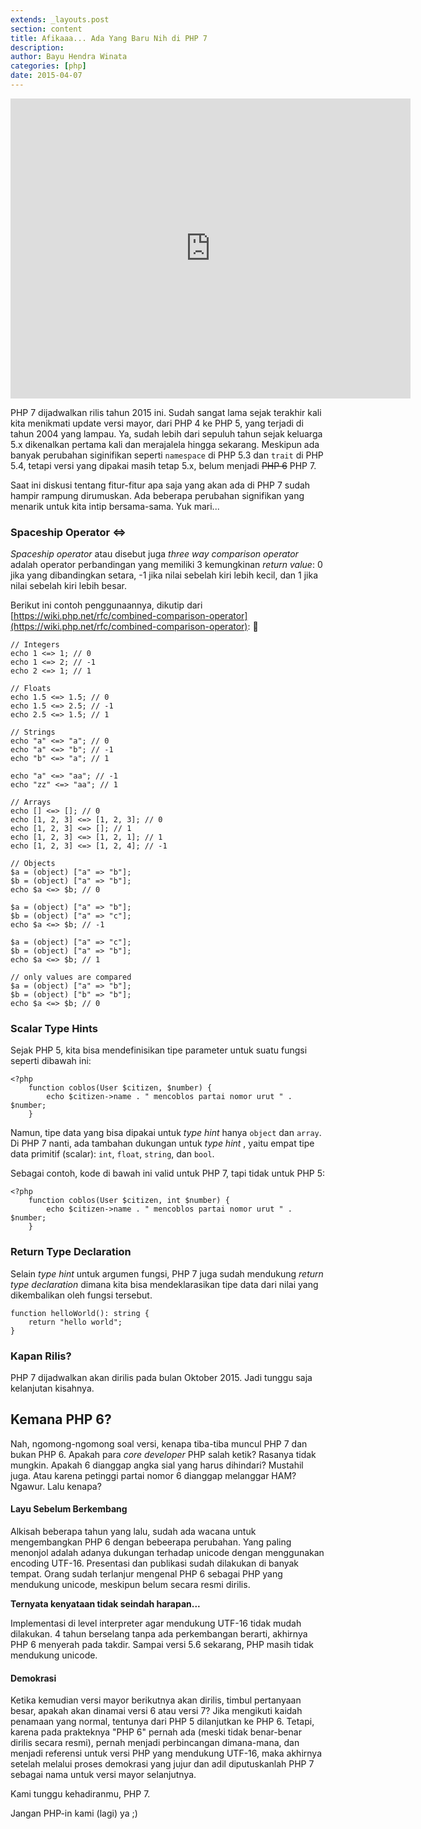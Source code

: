 ```yaml
---
extends: _layouts.post
section: content
title: Afikaaa... Ada Yang Baru Nih di PHP 7
description:
author: Bayu Hendra Winata
categories: [php]
date: 2015-04-07
---
```


<iframe width="640" height="480" src="https://www.youtube.com/embed/4mdQB9x6Lk4" frameborder="0" allowfullscreen></iframe>  

<br />  
  
PHP 7 dijadwalkan rilis tahun 2015 ini. Sudah sangat lama sejak terakhir kali kita menikmati update versi mayor, dari PHP 4 ke PHP 5, yang terjadi di tahun 2004 yang lampau. Ya, sudah lebih dari sepuluh tahun sejak keluarga 5.x dikenalkan pertama kali dan merajalela hingga sekarang. Meskipun ada banyak perubahan siginifikan seperti `namespace` di PHP 5.3 dan `trait` di PHP 5.4, tetapi versi yang dipakai masih tetap 5.x, belum menjadi <del>PHP 6</del> PHP 7.

Saat ini diskusi tentang fitur-fitur apa saja yang akan ada di PHP 7 sudah hampir rampung dirumuskan. Ada beberapa perubahan signifikan yang menarik untuk kita intip bersama-sama. Yuk mari...

### Spaceship Operator <=>

*Spaceship operator* atau disebut juga *three way comparison operator* adalah operator perbandingan yang memiliki 3 kemungkinan *return value*: 0 jika yang dibandingkan setara, -1 jika nilai sebelah kiri lebih kecil, dan 1 jika nilai sebelah kiri lebih besar.

Berikut ini contoh penggunaannya, dikutip dari [https://wiki.php.net/rfc/combined-comparison-operator](https://wiki.php.net/rfc/combined-comparison-operator):


	// Integers
	echo 1 <=> 1; // 0
	echo 1 <=> 2; // -1
	echo 2 <=> 1; // 1
	 
	// Floats
	echo 1.5 <=> 1.5; // 0
	echo 1.5 <=> 2.5; // -1
	echo 2.5 <=> 1.5; // 1
	 
	// Strings
	echo "a" <=> "a"; // 0
	echo "a" <=> "b"; // -1
	echo "b" <=> "a"; // 1
	 
	echo "a" <=> "aa"; // -1
	echo "zz" <=> "aa"; // 1
	 
	// Arrays
	echo [] <=> []; // 0
	echo [1, 2, 3] <=> [1, 2, 3]; // 0
	echo [1, 2, 3] <=> []; // 1
	echo [1, 2, 3] <=> [1, 2, 1]; // 1
	echo [1, 2, 3] <=> [1, 2, 4]; // -1
	 
	// Objects
	$a = (object) ["a" => "b"]; 
	$b = (object) ["a" => "b"]; 
	echo $a <=> $b; // 0
	 
	$a = (object) ["a" => "b"]; 
	$b = (object) ["a" => "c"]; 
	echo $a <=> $b; // -1
	 
	$a = (object) ["a" => "c"]; 
	$b = (object) ["a" => "b"]; 
	echo $a <=> $b; // 1
	 
	// only values are compared
	$a = (object) ["a" => "b"]; 
	$b = (object) ["b" => "b"]; 
	echo $a <=> $b; // 0

### Scalar Type Hints

Sejak PHP 5, kita bisa mendefinisikan tipe parameter untuk suatu fungsi seperti dibawah ini:

	<?php
		function coblos(User $citizen, $number) {
			echo $citizen->name . " mencoblos partai nomor urut " . $number;
		}

Namun, tipe data yang bisa dipakai untuk *type hint* hanya `object` dan `array`. Di PHP 7 nanti, ada tambahan dukungan untuk *type hint* , yaitu empat tipe data primitif (scalar): `int`, `float`, `string`, dan `bool`. 

Sebagai contoh, kode di bawah ini valid untuk PHP 7, tapi tidak untuk PHP 5:

	<?php
		function coblos(User $citizen, int $number) {
			echo $citizen->name . " mencoblos partai nomor urut " . $number;
		}


### Return Type Declaration

Selain *type hint* untuk argumen fungsi, PHP 7 juga sudah mendukung *return type declaration* dimana kita bisa mendeklarasikan tipe data dari nilai yang dikembalikan oleh fungsi tersebut.

	function helloWorld(): string {
	    return "hello world";
	}


### Kapan Rilis?

PHP 7 dijadwalkan akan dirilis pada bulan Oktober 2015. Jadi tunggu saja kelanjutan kisahnya. 

## Kemana PHP 6?

Nah, ngomong-ngomong soal versi, kenapa tiba-tiba muncul PHP 7 dan bukan PHP 6.  Apakah para *core developer* PHP salah ketik? Rasanya tidak mungkin. Apakah 6 dianggap angka sial yang harus dihindari? Mustahil juga. Atau karena petinggi partai nomor 6 dianggap melanggar HAM? Ngawur. Lalu kenapa? 

#### Layu Sebelum Berkembang
Alkisah beberapa tahun yang lalu, sudah ada wacana untuk mengembangkan PHP 6 dengan bebeerapa perubahan. Yang paling menonjol adalah adanya dukungan terhadap unicode dengan menggunakan encoding UTF-16. Presentasi dan publikasi sudah dilakukan di banyak tempat. Orang sudah terlanjur mengenal PHP 6 sebagai PHP yang mendukung unicode, meskipun belum secara resmi dirilis.

**Ternyata kenyataan tidak seindah harapan...**

Implementasi di level interpreter agar mendukung UTF-16 tidak mudah dilakukan. 4 tahun berselang tanpa ada perkembangan berarti, akhirnya PHP 6 menyerah pada takdir. Sampai versi 5.6 sekarang, PHP masih tidak mendukung unicode.

#### Demokrasi

Ketika kemudian versi mayor berikutnya akan dirilis, timbul pertanyaan besar, apakah akan dinamai versi 6 atau versi 7? Jika mengikuti kaidah penamaan yang normal, tentunya dari PHP 5 dilanjutkan ke PHP 6. Tetapi, karena pada prakteknya "PHP 6" pernah ada (meski tidak benar-benar dirilis secara resmi), pernah menjadi perbincangan dimana-mana, dan menjadi referensi untuk versi PHP yang mendukung UTF-16, maka akhirnya setelah melalui proses demokrasi yang jujur dan adil diputuskanlah PHP 7 sebagai nama untuk versi mayor selanjutnya.

Kami tunggu kehadiranmu, PHP 7. 

Jangan PHP-in kami (lagi) ya ;)
